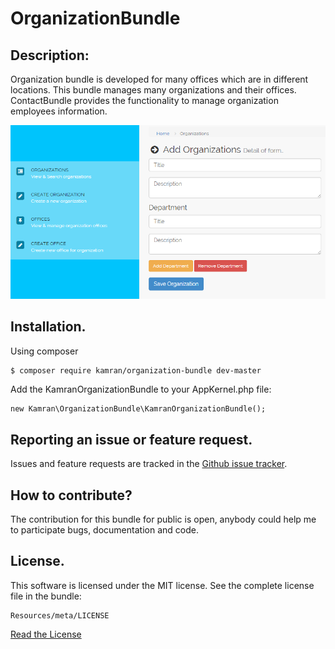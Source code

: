 # OrganizationBundle

## Description:

Organization bundle is developed for many offices which are in different locations. 
This bundle manages many organizations and their offices. ContactBundle provides the functionality to manage 
organization employees information.

![alt text](https://github.com/kamranshahzad/OrganizationBundle/blob/master/Resources/public/images/orgranization_screenshot.png "Organizations screenshot")

## Installation.

Using composer

``` bash
$ composer require kamran/organization-bundle dev-master
```
Add the KamranOrganizationBundle to your AppKernel.php file:

```
new Kamran\OrganizationBundle\KamranOrganizationBundle();
```

## Reporting an issue or feature request.

Issues and feature requests are tracked in the 
[Github issue tracker](https://github.com/kamranshahzad/OrganizationBundle/issues).


How to contribute?
------------------------------------
The contribution for this bundle for public is open, anybody could help me to participate 
bugs, documentation and code.



## License.
This software is licensed under the MIT license. See the complete license file in the bundle:
```
Resources/meta/LICENSE
```
[Read the License](https://github.com/kamranshahzad/OrganizationBundle/blob/master/Resources/meta/LICENSE)


